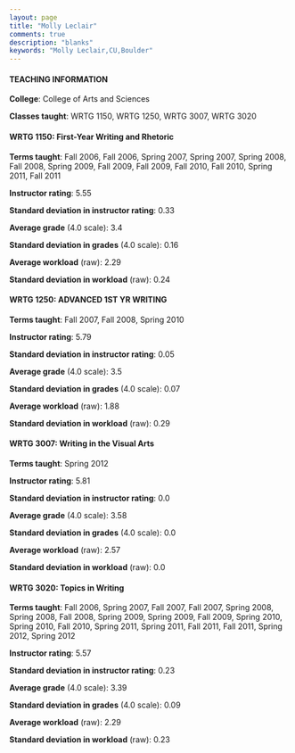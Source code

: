 ```yaml
---
layout: page
title: "Molly Leclair" 
comments: true
description: "blanks"
keywords: "Molly Leclair,CU,Boulder"
---
```

<head>
<script src="https://ajax.googleapis.com/ajax/libs/jquery/2.1.3/jquery.min.js"></script>
<script src="https://dl.dropboxusercontent.com/s/pc42nxpaw1ea4o9/highcharts.js?dl=0"></script>
<!-- <script src="../assets/js/highcharts.js"></script> -->
<style type="text/css">@font-face {
	font-family: "Bebas Neue";
	src: url(https://www.filehosting.org/file/details/544349/BebasNeue Regular.otf) format("opentype");
	}
	h1.Bebas { 
		font-family: "Bebas Neue", Verdana, Tahoma;
	}
</style>
</head>
	   
#### TEACHING INFORMATION

**College**: College of Arts and Sciences

**Classes taught**: WRTG 1150, WRTG 1250, WRTG 3007, WRTG 3020

#### WRTG 1150: First-Year Writing and Rhetoric

**Terms taught**: Fall 2006, Fall 2006, Spring 2007, Spring 2007, Spring 2008, Fall 2008, Spring 2009, Fall 2009, Fall 2009, Fall 2010, Fall 2010, Spring 2011, Fall 2011

**Instructor rating**: 5.55

**Standard deviation in instructor rating**: 0.33

**Average grade** (4.0 scale): 3.4

**Standard deviation in grades** (4.0 scale): 0.16

**Average workload** (raw): 2.29

**Standard deviation in workload** (raw): 0.24

#### WRTG 1250: ADVANCED 1ST YR WRITING

**Terms taught**: Fall 2007, Fall 2008, Spring 2010

**Instructor rating**: 5.79

**Standard deviation in instructor rating**: 0.05

**Average grade** (4.0 scale): 3.5

**Standard deviation in grades** (4.0 scale): 0.07

**Average workload** (raw): 1.88

**Standard deviation in workload** (raw): 0.29

#### WRTG 3007: Writing in the Visual Arts

**Terms taught**: Spring 2012

**Instructor rating**: 5.81

**Standard deviation in instructor rating**: 0.0

**Average grade** (4.0 scale): 3.58

**Standard deviation in grades** (4.0 scale): 0.0

**Average workload** (raw): 2.57

**Standard deviation in workload** (raw): 0.0

#### WRTG 3020: Topics in Writing

**Terms taught**: Fall 2006, Spring 2007, Fall 2007, Fall 2007, Spring 2008, Spring 2008, Fall 2008, Spring 2009, Spring 2009, Fall 2009, Spring 2010, Spring 2010, Fall 2010, Spring 2011, Spring 2011, Fall 2011, Fall 2011, Spring 2012, Spring 2012

**Instructor rating**: 5.57

**Standard deviation in instructor rating**: 0.23

**Average grade** (4.0 scale): 3.39

**Standard deviation in grades** (4.0 scale): 0.09

**Average workload** (raw): 2.29

**Standard deviation in workload** (raw): 0.23

